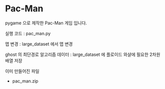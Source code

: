 # Pac-Man

pygame 으로 제작한 Pac-Man 게임 입니다.

실행 코드 : pac_man.py

맵 변경 : large_dataset 에서 맵 변경

ghost 의 최단경로 알고리즘 데이터 : large_dataset 에 플로이드 와샬에 필요한 2차원 배열 저장

이미 만들어진 파일

* pac_man.zip
